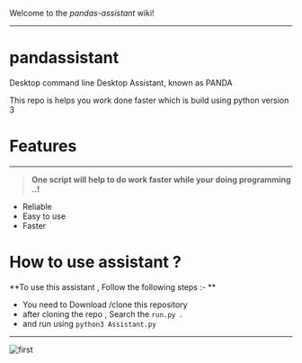 Welcome to the 
_pandas-assistant_  wiki!

***

# pandassistant

Desktop command line Desktop Assistant, known as PANDA 

This repo is helps you work done faster 
which is build using python version 3 

# Features

***

  > **One script will help to do work faster while your doing programming ..!** 

* Reliable
* Easy to use 
* Faster 
  


# How to use assistant ?

**To use this assistant , Follow the following steps :- **


* You need to Download /clone this repository 
* after cloning the repo , Search the `run.py `.
* and run using `python3 Assistant.py`  
***

  
![first](https://user-images.githubusercontent.com/50815912/82816482-dac90680-9eb8-11ea-8dc4-0a9de9b151e2.png)


